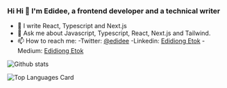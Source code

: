 ### Hi Hi 👋 I'm Edidee, a frontend developer and a technical writer

<!--
**edidee/edidee** is a ✨ _special_ ✨ repository because its `README.md` (this file) appears on your GitHub profile.

Here are some ideas to get you started:
-->
- 🌱 I write React, Typescript and Next.js
- 💬 Ask me about Javascript, Typescript, React, Next.js and Tailwind.
- 📫 How to reach me: -Twitter: [@edidee](https://twitter.com/EdidiongEtok) -Linkedin: [Edidiong Etok](https://www.linkedin.com/in/edidiong-etok-bb1425189/) -Medium: [Edidiong Etok](https://medium.com/@edidee)

![Github stats](https://github-readme-stats.vercel.app/api?username=edidee&theme=highcontrast&show_icons=true&count_private=true)

![Top Languages Card](https://github-readme-stats.vercel.app/api/top-langs/?username=edidee)
